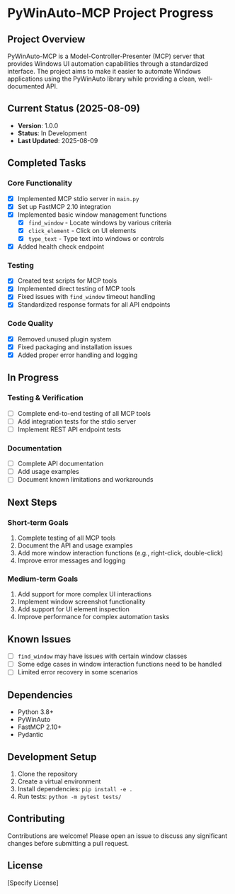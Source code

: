 # PyWinAuto-MCP Project Progress

## Project Overview
PyWinAuto-MCP is a Model-Controller-Presenter (MCP) server that provides Windows UI automation capabilities through a standardized interface. The project aims to make it easier to automate Windows applications using the PyWinAuto library while providing a clean, well-documented API.

## Current Status (2025-08-09)
- **Version**: 1.0.0
- **Status**: In Development
- **Last Updated**: 2025-08-09

## Completed Tasks

### Core Functionality
- [x] Implemented MCP stdio server in `main.py`
- [x] Set up FastMCP 2.10 integration
- [x] Implemented basic window management functions
  - [x] `find_window` - Locate windows by various criteria
  - [x] `click_element` - Click on UI elements
  - [x] `type_text` - Type text into windows or controls
- [x] Added health check endpoint

### Testing
- [x] Created test scripts for MCP tools
- [x] Implemented direct testing of MCP tools
- [x] Fixed issues with `find_window` timeout handling
- [x] Standardized response formats for all API endpoints

### Code Quality
- [x] Removed unused plugin system
- [x] Fixed packaging and installation issues
- [x] Added proper error handling and logging

## In Progress

### Testing & Verification
- [ ] Complete end-to-end testing of all MCP tools
- [ ] Add integration tests for the stdio server
- [ ] Implement REST API endpoint tests

### Documentation
- [ ] Complete API documentation
- [ ] Add usage examples
- [ ] Document known limitations and workarounds

## Next Steps

### Short-term Goals
1. Complete testing of all MCP tools
2. Document the API and usage examples
3. Add more window interaction functions (e.g., right-click, double-click)
4. Improve error messages and logging

### Medium-term Goals
1. Add support for more complex UI interactions
2. Implement window screenshot functionality
3. Add support for UI element inspection
4. Improve performance for complex automation tasks

## Known Issues
- [ ] `find_window` may have issues with certain window classes
- [ ] Some edge cases in window interaction functions need to be handled
- [ ] Limited error recovery in some scenarios

## Dependencies
- Python 3.8+
- PyWinAuto
- FastMCP 2.10+
- Pydantic

## Development Setup
1. Clone the repository
2. Create a virtual environment
3. Install dependencies: `pip install -e .`
4. Run tests: `python -m pytest tests/`

## Contributing
Contributions are welcome! Please open an issue to discuss any significant changes before submitting a pull request.

## License
[Specify License]
